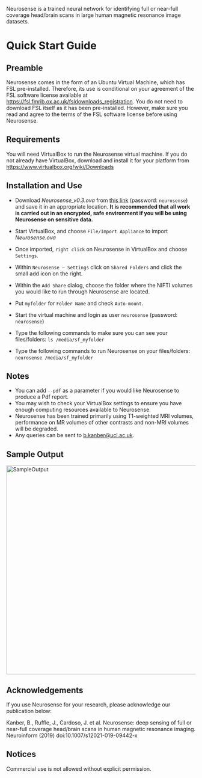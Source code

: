 Neurosense is a trained neural network for identifying full or near-full coverage head/brain scans in large human magnetic resonance image datasets.

# Quick Start Guide
 
## Preamble

Neurosense comes in the form of an Ubuntu Virtual Machine, which has FSL pre-installed. Therefore, its use is conditional on your agreement of the FSL software license available at https://fsl.fmrib.ox.ac.uk/fsldownloads_registration. You do not need to download FSL itself as it has been pre-installed. However, make sure you read and agree to the terms of the FSL software license before using Neurosense.
 
## Requirements

You will need VirtualBox to run the Neurosense virtual machine. If you do not already have VirtualBox, download and install it for your platform from https://www.virtualbox.org/wiki/Downloads
 
## Installation and Use

* Download *Neurosense_v0.3.ova* from [this link](https://liveuclac-my.sharepoint.com/:u:/g/personal/rmapkan_ucl_ac_uk/ET1xs2mw7-lMt3OFa6cNlnQBjYfpzWaWSbfxk_hBD5yx0w?download=1) (password: `neurosense`) and save it in an appropriate location. **It is recommended that all work is carried out in an encrypted, safe environment if you will be using Neurosense on sensitive data.**
 
* Start VirtualBox, and choose `File/Import Appliance` to import *Neurosense.ova*
 
* Once imported, `right click` on Neurosense in VirtualBox and choose `Settings`.
​
* Within `Neurosense – Settings` click on `Shared Folders` and click the small add icon on the right.
 
* Within the `Add Share` dialog, choose the folder where the NIFTI volumes you would like to run through Neurosense are located. 

* Put `myfolder` for `Folder Name` and check `Auto-mount`.

* Start the virtual machine and login as user `neurosense` (password: `neurosense`)
 
* Type the following commands to make sure you can see your files/folders: `ls /media/sf_myfolder`
​
* Type the following commands to run Neurosense on your files/folders: `neurosense /media/sf_myfolder`
​
## Notes
* You can add `--pdf` as a parameter if you would like Neurosense to produce a Pdf report. 
* You may wish to check your VirtualBox settings to ensure you have enough computing resources available to Neurosense.
* Neurosense has been trained primarily using T1-weighted MRI volumes, performance on MR volumes of other contrasts and non-MRI volumes will be degraded.
* Any queries can be sent to [b.kanber@ucl.ac.uk](mailto:b.kanber@ucl.ac.uk).

## Sample Output
<img width="556" alt="SampleOutput" src="https://user-images.githubusercontent.com/12815964/157305593-4e69f5df-6906-492e-945c-ceadeaee52de.png">

## Acknowledgements
If you use Neurosense for your research, please acknowledge our publication below:

Kanber, B., Ruffle, J., Cardoso, J. et al. Neurosense: deep sensing of full or near-full coverage head/brain scans in human magnetic resonance imaging. Neuroinform (2019) doi:10.1007/s12021-019-09442-x

## Notices
Commercial use is not allowed without explicit permission.
